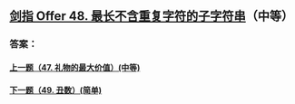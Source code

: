## [剑指 Offer 48. 最长不含重复字符的子字符串](https://leetcode-cn.com/problems/merge-two-sorted-lists/)（中等）





### 答案：



#### [上一题（47. 礼物的最大价值）(中等)](https://github.com/sdwwld/leetCode/blob/master/src/main/java/com/wld/java/offer/剑指Offer47.md)

#### [下一题（49. 丑数）(简单)](https://github.com/sdwwld/leetCode/blob/master/src/main/java/com/wld/java/offer/剑指Offer49.md)